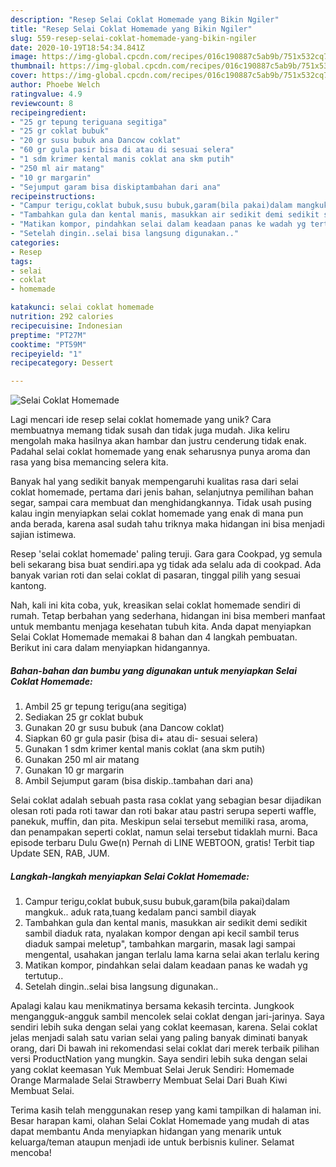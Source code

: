 ```yaml
---
description: "Resep Selai Coklat Homemade yang Bikin Ngiler"
title: "Resep Selai Coklat Homemade yang Bikin Ngiler"
slug: 559-resep-selai-coklat-homemade-yang-bikin-ngiler
date: 2020-10-19T18:54:34.841Z
image: https://img-global.cpcdn.com/recipes/016c190887c5ab9b/751x532cq70/selai-coklat-homemade-foto-resep-utama.jpg
thumbnail: https://img-global.cpcdn.com/recipes/016c190887c5ab9b/751x532cq70/selai-coklat-homemade-foto-resep-utama.jpg
cover: https://img-global.cpcdn.com/recipes/016c190887c5ab9b/751x532cq70/selai-coklat-homemade-foto-resep-utama.jpg
author: Phoebe Welch
ratingvalue: 4.9
reviewcount: 8
recipeingredient:
- "25 gr tepung teriguana segitiga"
- "25 gr coklat bubuk"
- "20 gr susu bubuk ana Dancow coklat"
- "60 gr gula pasir bisa di atau di sesuai selera"
- "1 sdm krimer kental manis coklat ana skm putih"
- "250 ml air matang"
- "10 gr margarin"
- "Sejumput garam bisa diskiptambahan dari ana"
recipeinstructions:
- "Campur terigu,coklat bubuk,susu bubuk,garam(bila pakai)dalam mangkuk.. aduk rata,tuang kedalam panci sambil diayak"
- "Tambahkan gula dan kental manis, masukkan air sedikit demi sedikit sambil diaduk rata, nyalakan kompor dengan api kecil sambil terus diaduk sampai meletup&#34;, tambahkan margarin, masak lagi sampai mengental, usahakan jangan terlalu lama karna selai akan terlalu kering"
- "Matikan kompor, pindahkan selai dalam keadaan panas ke wadah yg tertutup.."
- "Setelah dingin..selai bisa langsung digunakan.."
categories:
- Resep
tags:
- selai
- coklat
- homemade

katakunci: selai coklat homemade 
nutrition: 292 calories
recipecuisine: Indonesian
preptime: "PT27M"
cooktime: "PT59M"
recipeyield: "1"
recipecategory: Dessert

---
```



![Selai Coklat Homemade](https://img-global.cpcdn.com/recipes/016c190887c5ab9b/751x532cq70/selai-coklat-homemade-foto-resep-utama.jpg)

Lagi mencari ide resep selai coklat homemade yang unik? Cara membuatnya memang tidak susah dan tidak juga mudah. Jika keliru mengolah maka hasilnya akan hambar dan justru cenderung tidak enak. Padahal selai coklat homemade yang enak seharusnya punya aroma dan rasa yang bisa memancing selera kita.

Banyak hal yang sedikit banyak mempengaruhi kualitas rasa dari selai coklat homemade, pertama dari jenis bahan, selanjutnya pemilihan bahan segar, sampai cara membuat dan menghidangkannya. Tidak usah pusing kalau ingin menyiapkan selai coklat homemade yang enak di mana pun anda berada, karena asal sudah tahu triknya maka hidangan ini bisa menjadi sajian istimewa.

Resep &#39;selai coklat homemade&#39; paling teruji. Gara gara Cookpad, yg semula beli sekarang bisa buat sendiri.apa yg tidak ada selalu ada di cookpad. Ada banyak varian roti dan selai coklat di pasaran, tinggal pilih yang sesuai kantong.


Nah, kali ini kita coba, yuk, kreasikan selai coklat homemade sendiri di rumah. Tetap berbahan yang sederhana, hidangan ini bisa memberi manfaat untuk membantu menjaga kesehatan tubuh kita. Anda dapat menyiapkan Selai Coklat Homemade memakai 8 bahan dan 4 langkah pembuatan. Berikut ini cara dalam menyiapkan hidangannya.

<!--inarticleads1-->

##### Bahan-bahan dan bumbu yang digunakan untuk menyiapkan Selai Coklat Homemade:

1. Ambil 25 gr tepung terigu(ana segitiga)
1. Sediakan 25 gr coklat bubuk
1. Gunakan 20 gr susu bubuk (ana Dancow coklat)
1. Siapkan 60 gr gula pasir (bisa di+ atau di- sesuai selera)
1. Gunakan 1 sdm krimer kental manis coklat (ana skm putih)
1. Gunakan 250 ml air matang
1. Gunakan 10 gr margarin
1. Ambil Sejumput garam (bisa diskip..tambahan dari ana)


Selai coklat adalah sebuah pasta rasa coklat yang sebagian besar dijadikan olesan roti pada roti tawar dan roti bakar atau pastri serupa seperti waffle, panekuk, muffin, dan pita. Meskipun selai tersebut memiliki rasa, aroma, dan penampakan seperti coklat, namun selai tersebut tidaklah murni. Baca episode terbaru Dulu Gwe(n) Pernah di LINE WEBTOON, gratis! Terbit tiap Update SEN, RAB, JUM. 

<!--inarticleads2-->

##### Langkah-langkah menyiapkan Selai Coklat Homemade:

1. Campur terigu,coklat bubuk,susu bubuk,garam(bila pakai)dalam mangkuk.. aduk rata,tuang kedalam panci sambil diayak
1. Tambahkan gula dan kental manis, masukkan air sedikit demi sedikit sambil diaduk rata, nyalakan kompor dengan api kecil sambil terus diaduk sampai meletup&#34;, tambahkan margarin, masak lagi sampai mengental, usahakan jangan terlalu lama karna selai akan terlalu kering
1. Matikan kompor, pindahkan selai dalam keadaan panas ke wadah yg tertutup..
1. Setelah dingin..selai bisa langsung digunakan..


Apalagi kalau kau menikmatinya bersama kekasih tercinta. Jungkook mengangguk-angguk sambil mencolek selai coklat dengan jari-jarinya. Saya sendiri lebih suka dengan selai yang coklat keemasan, karena. Selai coklat jelas menjadi salah satu varian selai yang paling banyak diminati banyak orang, dari Di bawah ini rekomendasi selai coklat dari merek terbaik pilihan versi ProductNation yang mungkin. Saya sendiri lebih suka dengan selai yang coklat keemasan Yuk Membuat Selai Jeruk Sendiri: Homemade Orange Marmalade Selai Strawberry Membuat Selai Dari Buah Kiwi Membuat Selai. 

Terima kasih telah menggunakan resep yang kami tampilkan di halaman ini. Besar harapan kami, olahan Selai Coklat Homemade yang mudah di atas dapat membantu Anda menyiapkan hidangan yang menarik untuk keluarga/teman ataupun menjadi ide untuk berbisnis kuliner. Selamat mencoba!
